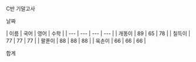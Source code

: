 C반 기말고사

날짜

| 이름 | 국어 | 영어 | 수학 | | --- | --- | --- | --- | | 개똥이 | 89 | 65 | 78 | | 칠득이 | 77 | 77 | 77 | | 팔푼이 | 88 | 88 | 88 | | 육손이 | 66 | 66 | 66 |

합계

